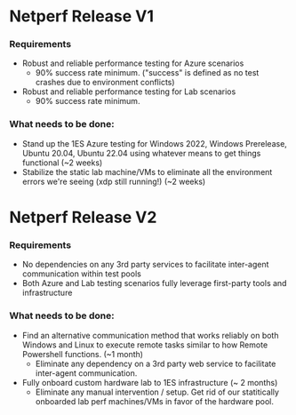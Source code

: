 # Netperf Release V1

### Requirements
- Robust and reliable performance testing for Azure scenarios
    - 90% success rate minimum. ("success" is defined as no test crashes due to environment conflicts)
- Robust and reliable performance testing for Lab scenarios
    - 90% success rate minimum.

### What needs to be done:

- Stand up the 1ES Azure testing for Windows 2022, Windows Prerelease, Ubuntu 20.04, Ubuntu 22.04 using whatever means to get things functional (~2 weeks)
- Stabilize the static lab machine/VMs to eliminate all the environment errors we're seeing (xdp still running!) (~2 weeks)

# Netperf Release V2

### Requirements
- No dependencies on any 3rd party services to facilitate inter-agent communication within test pools
- Both Azure and Lab testing scenarios fully leverage first-party tools and infrastructure

### What needs to be done:

- Find an alternative communication method that works reliably on both Windows and Linux to execute remote tasks similar to how Remote Powershell functions. (~1 month)
    -  Eliminate any dependency on a 3rd party web service to facilitate inter-agent communication.
- Fully onboard custom hardware lab to 1ES infrastructure (~ 2 months)
    - Eliminate any manual intervention / setup. Get rid of our statitically onboarded lab perf machines/VMs in favor of the hardware pool.